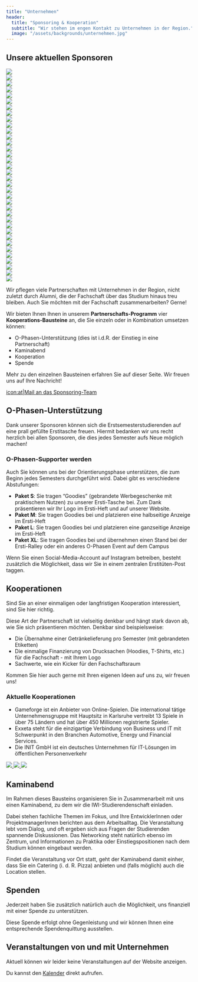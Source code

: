 ```yaml
---
title: "Unternehmen"
header:
  title: "Sponsoring & Kooperation"
  subtitle: "Wir stehen im engen Kontakt zu Unternehmen in der Region."
  image: "/assets/backgrounds/unternehmen.jpg"
---
```


## Unsere aktuellen Sponsoren

<div id='sponsoren' class="grid grid-cols-2 md:grid-cols-3 lg:grid-cols-4 gap-10 my-10">
    <div class="inline-grid content-center place-content-center">
        <a class="flex justify-center items-center" target="_blank" href="https://www.aidshilfe-karlsruhe.de">
            <img src="/images/unternehmen/aidshilfe.jpg"></img>
        </a>
    </div>
    <div class="inline-grid content-center place-content-center">
        <a class="flex justify-center items-center" target="_blank" href="https://amiconsult.de">
            <img src="/images/unternehmen/amiconsult.png"></img>
        </a>
    </div>
    <div class="inline-grid content-center place-content-center">
        <a class="flex justify-center items-center" target="_blank" href="https://www.blb-karlsruhe.de/">
            <img src="/images/unternehmen/blb.png"></img>
        </a>
    </div>
    <div class="inline-grid content-center place-content-center">
        <a class="flex justify-center items-center" target="_blank" href="https://www.instagram.com/bockaufkarlsruhe">
            <img src="/images/unternehmen/bockaufkarlsruhe.png"></img>
        </a>
    </div>
    <div class="inline-grid content-center place-content-center">
        <a class="flex justify-center items-center" target="_blank" href="https://bonding.de">
            <img src="/images/unternehmen/bonding.png"></img>
        </a>
    </div>
    <div class="inline-grid content-center place-content-center">
        <a class="flex justify-center items-center" target="_blank" href="https://www.breuninger.com/de/">
            <img src="/images/unternehmen/breuninger.png"></img>
        </a>
    </div>
    <div class="inline-grid content-center place-content-center">
        <a class="flex justify-center items-center" target="_blank" href="https://www.capgemini.com/de-de/karriere/">
            <img src="/images/unternehmen/capgemini.png"></img>
        </a>
    </div>
    <div class="inline-grid content-center place-content-center">
        <a class="flex justify-center items-center" target="_blank" href="https://carlundcarla.de/">
            <img src="/images/unternehmen/carla-carla.png"></img>
        </a>
    </div>
    <div class="inline-grid content-center place-content-center">
        <a class="flex justify-center items-center" target="_blank" href="https://www.cas-mitgestalter.de/jobs/">
            <img src="/images/unternehmen/cas.png"></img>
        </a>
    </div>
    <div class="inline-grid content-center place-content-center">
        <a class="flex justify-center items-center" target="_blank" href="https://www.cgi.com">
            <img src="/images/unternehmen/cgi.png"></img>
        </a>
    </div>
    <div class="inline-grid content-center place-content-center">
        <a class="flex justify-center items-center" target="_blank" href="https://www.cyberforum.de">
            <img src="/images/unternehmen/cyberforum.png"></img>
        </a>
    </div>
    <div class="inline-grid content-center place-content-center">
        <a class="flex justify-center items-center" target="_blank" href="https://www.dm-jobs.com/dmTECH">
            <img src="/images/unternehmen/dmtech.jpg"></img>
        </a>
    </div>
    <div class="inline-grid content-center place-content-center">
        <a class="flex justify-center items-center" target="_blank" href="https://www.drucksofa.de/">
            <img src="/images/unternehmen/drucksofa.png"></img>
        </a>
    </div>
    <div class="inline-grid content-center place-content-center">
        <a class="flex justify-center items-center" target="_blank" href="https://exxeta.com/karriere">
            <img src="/images/unternehmen/exxeta.png"></img>
        </a>
    </div>
    <div class="inline-grid content-center place-content-center">
        <a class="flex justify-center items-center" target="_blank" href="https://www.ferchau.com/de/de/bewerber/karriere">
            <img src="/images/unternehmen/ferchau.png"></img>
        </a>
    </div>
    <div class="inline-grid content-center place-content-center">
        <a class="flex justify-center items-center" target="_blank" href="https://fit-in.de">
            <img src="/images/unternehmen/fitin.png"></img>
        </a>
    </div>
    <div class="inline-grid content-center place-content-center">
        <a class="flex justify-center items-center" target="_blank" href="https://gameforge.com">
            <img src="/images/unternehmen/gameforge.png"></img>
        </a>
    </div>
    <div class="inline-grid content-center place-content-center">
        <a class="flex justify-center items-center" target="_blank" href="https://www.initse.com/dede/home/">
            <img src="/images/unternehmen/init.jpg"></img>
        </a>
    </div>
    <div class="inline-grid content-center place-content-center">
        <a class="flex justify-center items-center" target="_blank" href="https://www.inovex.de/en/">
            <img src="/images/unternehmen/inovex.png"></img>
        </a>
    </div>
    <div class="inline-grid content-center place-content-center">
        <a class="flex justify-center items-center" target="_blank" href="https://www.interflex.de">
            <img src="/images/unternehmen/interflex.png"></img>
        </a>
    </div>
    <div class="inline-grid content-center place-content-center">
        <a class="flex justify-center items-center" target="_blank" href="https://www.it-economics.de/karriere/stellenanzeigen">
            <img src="/images/unternehmen/it-economics.png"></img>
        </a>
    </div>
    <div class="inline-grid content-center place-content-center">
        <a class="flex justify-center items-center" target="_blank" href="https://www.itscope.com">
            <img src="/images/unternehmen/itscope.png"></img>
        </a>
    </div>
    <div class="inline-grid content-center place-content-center">
        <a class="flex justify-center items-center" target="_blank" href="https://www.kleiberit.com">
            <img src="/images/unternehmen/kleiberit.png"></img>
        </a>
    </div>
    <div class="inline-grid content-center place-content-center">
        <a class="flex justify-center items-center" target="_blank" href="https://www.moninger.de">
            <img src="/images/unternehmen/moninger.png"></img>
        </a>
    </div>
    <div class="inline-grid content-center place-content-center">
        <a class="flex justify-center items-center" target="_blank" href="https://netzstrategen.com">
            <img src="/images/unternehmen/netzstrategen.png"></img>
        </a>
    </div>
    <div class="inline-grid content-center place-content-center">
        <a class="flex justify-center items-center" target="_blank" href="https://server.nitrado.net">
            <img src="/images/unternehmen/nitrado.png"></img>
        </a>
    </div>
    <div class="inline-grid content-center place-content-center">
        <a class="flex justify-center items-center" target="_blank" href="https://objektkultur.de">
            <img src="/images/unternehmen/objektkultur.png"></img>
        </a>
    </div>
    <div class="inline-grid content-center place-content-center">
        <a class="flex justify-center items-center" target="_blank" href="https://technology.salt-and-pepper.eu">
            <img src="/images/unternehmen/saltandpepper.png"></img>
        </a>
    </div>
    <div class="inline-grid content-center place-content-center">
        <a class="flex justify-center items-center" target="_blank" href="https://www.seeburger.com">
            <img src="/images/unternehmen/seeburger.png"></img>
        </a>
    </div>
    <div class="inline-grid content-center place-content-center">
        <a class="flex justify-center items-center" target="_blank" href="https://getvamos.app/">
            <img src="/images/unternehmen/siptogether.png"></img>
        </a>
    </div>
    <div class="inline-grid content-center place-content-center">
        <a class="flex justify-center items-center" target="_blank" href="https://smateso.com/">
            <img src="/images/unternehmen/smateso.jpg"></img>
        </a>
    </div>
    <div class="inline-grid content-center place-content-center">
        <a class="flex justify-center items-center" target="_blank" href="https://www.springer.com">
            <img src="/images/unternehmen/springer.png"></img>
        </a>
    </div>
    <div class="inline-grid content-center place-content-center">
        <a class="flex justify-center items-center" target="_blank" href="https://studidruck-copyshop.de">
            <img src="/images/unternehmen/studidruck.png"></img>
        </a>
    </div>
    <div class="inline-grid content-center place-content-center">
        <a class="flex justify-center items-center" target="_blank" href="https://www.utb.de">
            <img src="/images/unternehmen/utb.png"></img>
        </a>
    </div>
    <div class="inline-grid content-center place-content-center">
        <a class="flex justify-center items-center" target="_blank" href="https://www.vector.com">
            <img src="/images/unternehmen/vector.png"></img>
        </a>
    </div>
    <div class="inline-grid content-center place-content-center">
        <a class="flex justify-center items-center" target="_blank" href="https://wgheld.de/">
            <img src="/images/unternehmen/wg-held.png"></img>
        </a>
    </div>
</div>

Wir pflegen viele Partnerschaften mit Unternehmen in der Region, nicht zuletzt durch Alumni, die der Fachschaft über das Studium hinaus treu bleiben. Auch Sie möchten mit der Fachschaft zusammenarbeiten? Gerne!

Wir bieten Ihnen Ihnen in unserem **Partnerschafts-Programm** vier **Kooperations-Bausteine** an, die Sie einzeln oder in Kombination umsetzen können:

- O-Phasen-Unterstützung (dies ist i.d.R. der Einstieg in eine Partnerschaft)
- Kaminabend
- Kooperation
- Spende

Mehr zu den einzelnen Bausteinen erfahren Sie auf dieser Seite. Wir freuen uns auf Ihre Nachricht!

[icon:at|Mail an das Sponsoring-Team](/scripts/email.php?address=kontakt)

## O-Phasen-Unterstützung

Dank unserer Sponsoren können sich die Erstsemesterstudierenden auf eine prall gefüllte Erstitasche freuen. Hiermit bedanken wir uns recht herzlich bei allen Sponsoren, die dies jedes Semester aufs Neue möglich machen!

### O-Phasen-Supporter werden

Auch Sie können uns bei der Orientierungsphase unterstützen, die zum Beginn jedes Semesters durchgeführt wird. Dabei gibt es verschiedene Abstufungen:

- **Paket S**: Sie tragen “Goodies” (gebrandete Werbegeschenke mit praktischem Nutzen) zu unserer Ersti-Tasche bei. Zum Dank präsentieren wir Ihr Logo im Ersti-Heft und auf unserer Website.
- **Paket M**: Sie tragen Goodies bei und platzieren eine halbseitige Anzeige im Ersti-Heft
- **Paket L**: Sie tragen Goodies bei und platzieren eine ganzseitige Anzeige im Ersti-Heft
- **Paket XL**: Sie tragen Goodies bei und übernehmen einen Stand bei der Ersti-Ralley oder ein anderes O-Phasen Event auf dem Campus

Wenn Sie einen Social-Media-Account auf Instagram betreiben, besteht zusätzlich die Möglichkeit, dass wir Sie in einem zentralen Erstitüten-Post taggen.

## Kooperationen

Sind Sie an einer einmaligen oder langfristigen Kooperation interessiert, sind Sie hier richtig.

Diese Art der Partnerschaft ist vielseitig denkbar und hängt stark davon ab, wie Sie sich präsentieren möchten. Denkbar sind beispielsweise:

- Die Übernahme einer Getränkelieferung pro Semester (mit gebrandeten Etiketten)
- Die einmalige Finanzierung von Drucksachen (Hoodies, T-Shirts, etc.) für die Fachschaft - mit Ihrem Logo
- Sachwerte, wie ein Kicker für den Fachschaftsraum

Kommen Sie hier auch gerne mit Ihren eigenen Ideen auf uns zu, wir freuen uns!

### Aktuelle Kooperationen

<div id="sponsoren" class="grid grid-cols-1 sm:grid-cols-2 gap-10">
    <div class="inline-grid content-center place-content-center">
      <ul>
        <li>Gameforge ist ein Anbieter von Online-Spielen. Die international tätige Unternehmensgruppe mit Hauptsitz in Karlsruhe vertreibt 13 Spiele in über 75 Ländern und hat über 450 Millionen registrierte Spieler.</li>
        <li>Exxeta steht für die einzigartige Verbindung von Business und IT mit Schwerpunkt in den Branchen Automotive, Energy und Financial Services.</li>
        <li>Die INIT GmbH ist ein deutsches Unternehmen für IT-Lösungen im öffentlichen Personenverkehr</li>
      </ul>
    </div>
    <div class="inline-grid content-center place-content-center gap-5">
        <a class="flex justify-center items-center" target="_blank" href="https://gameforge.com">
            <img src="/images/unternehmen/gameforge.png"></img>
        </a>
        <a class="flex justify-center items-center" target="_blank" href="https://exxeta.com">
            <img src="/images/unternehmen/exxeta.png"></img>
        </a>
        <a class="flex justify-center items-center" target="_blank" href="https://www.initse.com/dede/home/">
            <img src="/images/unternehmen/init.jpg"></img>
        </a>
    </div>
</div>

## Kaminabend

Im Rahmen dieses Bausteins organisieren Sie in Zusammenarbeit mit uns einen Kaminabend, zu dem wir die IWI-Studierendenschaft einladen.

Dabei stehen fachliche Themen im Fokus, und Ihre EntwicklerInnen oder ProjektmanagerInnen berichten aus dem Arbeitsalltag. Die Veranstaltung lebt vom Dialog, und oft ergeben sich aus Fragen der Studierenden spannende Diskussionen. Das Networking steht natürlich ebenso im Zentrum, und Informationen zu Praktika oder Einstiegspositionen nach dem Studium können eingebaut werden.

Findet die Veranstaltung vor Ort statt, geht der Kaminabend damit einher, dass Sie ein Catering (i. d. R. Pizza) anbieten und (falls möglich) auch die Location stellen.

## Spenden

Jederzeit haben Sie zusätzlich natürlich auch die Möglichkeit, uns finanziell mit einer Spende zu unterstützen.

Diese Spende erfolgt ohne Gegenleistung und wir können Ihnen eine entsprechende Spendenquittung ausstellen.

## Veranstaltungen von und mit Unternehmen

Aktuell können wir leider keine Veranstaltungen auf der Website anzeigen.

Du kannst den [Kalender](https://calendar.google.com/calendar/u/0/embed?src=b85j5fp42daj0r7g6s0mjsjvu4@group.calendar.google.com&ctz=Europe/Berlin) direkt aufrufen.
